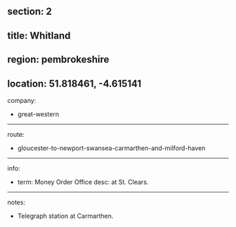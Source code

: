 section: 2
----
title: Whitland
----
region: pembrokeshire
----
location: 51.818461, -4.615141
----
company:
- great-western
----
route:
- gloucester-to-newport-swansea-carmarthen-and-milford-haven
----
info:
- term: Money Order Office
  desc: at St. Clears.
----
notes:
- Telegraph station at Carmarthen.
